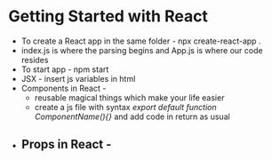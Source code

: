 # Getting Started with React

- To create a React app in the same folder - npx create-react-app . 
- index.js is where the parsing begins and App.js is where our code resides 
- To start app - npm start
- JSX - insert js variables in html
- Components in React - 
  - reusable magical things which make your life easier
  - create a js file with syntax _export default function ComponentName(){}_ and add code in return as usual
- Props in React -
  - 